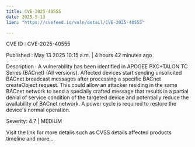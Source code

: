 ```yaml
---
title: CVE-2025-40555
date: 2025-5-13
lien: "https://cvefeed.io/vuln/detail/CVE-2025-40555"

---
```


CVE ID : CVE-2025-40555

Published :  May 13
2025
10:15 a.m. | 4 hours
42 minutes ago

Description : A vulnerability has been identified in APOGEE PXC+TALON TC Series (BACnet) (All versions). Affected devices start sending unsolicited BACnet broadcast messages after processing a specific BACnet createObject request. This could allow an attacker residing in the same BACnet network to send a specially crafted message that results in a partial denial of service condition of the targeted device
and potentially reduce the availability of BACnet network. A power cycle is required to restore the device's normal operation.

Severity: 4.7 | MEDIUM

Visit the link for more details
such as CVSS details
affected products
timeline
and more...
